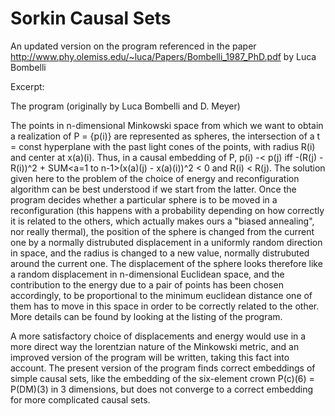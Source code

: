 # Sorkin Causal Sets

An updated version on the program referenced in the paper http://www.phy.olemiss.edu/~luca/Papers/Bombelli_1987_PhD.pdf by Luca Bombelli

Excerpt:

The program (originally by Luca Bombelli and D. Meyer)

The points in n-dimensional Minkowski space from which we want to obtain a realization of P = {p(i)} are represented as spheres, the intersection of a t = const hyperplane with the past light cones of the points, with radius R(i) and center at x(a)(i). Thus, in a causal embedding of P, p(i) -< p(j) iff -(R(j) - R(i))^2 + SUM<a=1 to n-1>(x(a)(j) - x(a)(i))^2 < 0 and R(i) < R(j).  The solution given here to the problem of the choice of energy and reconfiguration algorithm can be best understood if we start from the latter.  Once the program decides whether a particular sphere is to be moved in a reconfiguration (this happens with a probability depending on how correctly it is related to the others, which actually makes ours a "biased annealing", nor really thermal), the position of the sphere is changed from the current one by a normally distrubuted displacement in a uniformly random direction in space, and the radius is changed to a new value, normally distrubuted around the current one.  The displacement of the sphere looks therefore like a random displacement in n-dimensional Euclidean space, and the contribution to the energy due to a pair of points has been chosen accordingly, to be proportional to the minimum euclidean distance one of them has to move in this space in order to be correctly related to the other.  More details can be found by looking at the listing of the program.

A more satisfactory choice of displacements and energy would use in a more direct way the lorentzian nature of the Minkowski metric, and an improved version of the program will be written, taking this fact into account.  The present version of the program finds correct embeddings of simple causal sets, like the embedding of the six-element crown P(c)(6) = P(DM)(3) in 3 dimensions, but does not converge to a correct embedding for more complicated causal sets.

